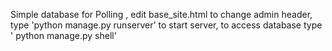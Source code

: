 Simple database for Polling , edit base_site.html to change admin header, 
type 'python manage.py runserver' to start server, 
to access database type ' python manage.py shell'
